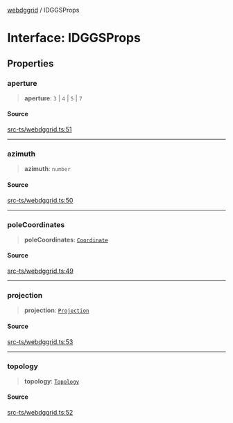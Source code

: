 [webdggrid](../index.md) / IDGGSProps

# Interface: IDGGSProps

## Properties

### aperture

> **aperture**: `3` \| `4` \| `5` \| `7`

#### Source

[src-ts/webdggrid.ts:51](https://github.com/am2222/webDggrid/blob/a437321/src-ts/webdggrid.ts#L51)

***

### azimuth

> **azimuth**: `number`

#### Source

[src-ts/webdggrid.ts:50](https://github.com/am2222/webDggrid/blob/a437321/src-ts/webdggrid.ts#L50)

***

### poleCoordinates

> **poleCoordinates**: [`Coordinate`](Coordinate.md)

#### Source

[src-ts/webdggrid.ts:49](https://github.com/am2222/webDggrid/blob/a437321/src-ts/webdggrid.ts#L49)

***

### projection

> **projection**: [`Projection`](../enumerations/Projection.md)

#### Source

[src-ts/webdggrid.ts:53](https://github.com/am2222/webDggrid/blob/a437321/src-ts/webdggrid.ts#L53)

***

### topology

> **topology**: [`Topology`](../enumerations/Topology.md)

#### Source

[src-ts/webdggrid.ts:52](https://github.com/am2222/webDggrid/blob/a437321/src-ts/webdggrid.ts#L52)
